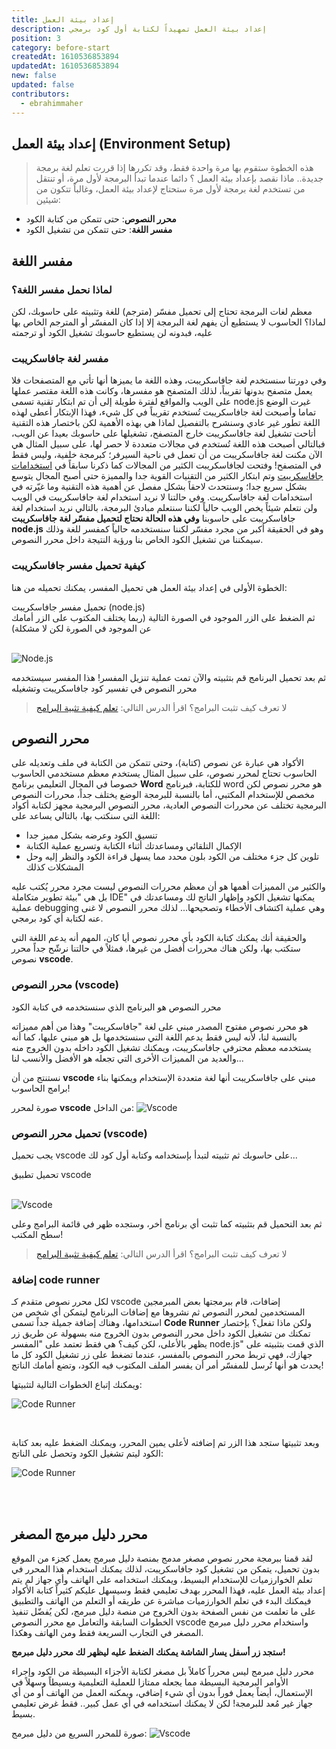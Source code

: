 ```yaml
---
title: إعداد بيئة العمل
description: إعداد بيئة العمل تمهيداً لكتابة أول كود برمجي
position: 3
category: before-start
createdAt: 1610536853894
updatedAt: 1610536853894
new: false
updated: false
contributors:
  - ebrahimmaher
---
```

## إعداد بيئة العمل (Environment Setup)
> هذه الخطوة ستقوم بها مرة واحدة فقط، وقد تكررها إذا قررت تعلم لغة برمجة جديدة..
ماذا نقصد بإعداد بيئة العمل ؟ دائما عندما تبدأ البرمجة ﻷول مرة، أو تنتقل من تستخدم لغة برمجة ﻷول مرة ستحتاج لإعداد بيئة العمل، وغالباً تتكون من شيئين:
- **محرر النصوص**: حتى تتمكن من كتابة الكود
- **مفسر اللغة**: حتى تتمكن من تشغيل الكود

## مفسر اللغة

### لماذا نحمل مفسر اللغة؟
معظم لغات البرمجة تحتاج إلى تحميل مفسّر (مترجم) للغة وتثبيته على حاسوبك، لكن لماذا؟
الحاسوب لا يستطيع أن يفهم لغة البرمجة إلا إذا كان المفسّر أو المترجم الخاص بها عليه، فبدونه لن يستطيع حاسوبك تشغيل الكود أو ترجمته


### مفسر لغة جافاسكريبت
وفي دورتنا سنستخدم لغة جافاسكريبت، وهذه اللغة ما يميزها أنها تأتي مع المتصفحات فلا يعمل متصفح بدونها تقريباً، لذلك المتصفح هو مفسرها، وكانت هذه اللغة مقتصر عملها على الويب والمواقع لفترة طويلة إلى أن تم ابتكار تقنية تسمى node.js غيرت الوضع تماما وأصبحت لغة جافاسكريبت تُستخدم تقريباً في كل شيء، فهذا اﻹبتكار أعطى لهذه اللغة تطور غير عادي وسنشرح بالتفصيل لماذا هي بهذه اﻷهمية لكن باختصار هذه التقنية أتاحت تشغيل لغة جافاسكريبت خارج المتصفح، تشغيلها على حاسوبك بعيدا عن الويب، فبالتالي أصبحت هذه اللغة تُستخدم في مجالات متعددة لا حصر لها، على سبيل المثال هي اﻵن مكنت لغة جافاسكريبت من أن تعمل في ناحية السيرفر؛ كبرمجة خلفية، وليس فقط في المتصفح! وفتحت لجافاسكريبت الكثير من المجالات كما ذكرنا سابقاً في [استخدامات جافاسكريبت](/tutorials/algorithms/before-start/why-javascript) وتم ابتكار الكثير من التقنيات القوية جدا والمميزة حتى أصبح المجال يتوسع بشكل سريع جدا؛ وسنتحدث لاحقاً بشكل مفصل عن أهمية هذه التقنية وما غيّرته في استخدامات لغة جافاسكريبت.
وفي حالتنا لا نريد استخدام لغة جافاسكريبت في الويب ولن نتعلم شيئاً يخص الويب حالياً لكننا سنتعلم مبادئ البرمجة، بالتالي نريد استخدام لغة جافاسكريبت على حاسوبنا **وفي هذه الحالة نحتاج لتحميل مفسّر لغة جافاسكريبت node.js** وهو في الحقيقة أكبر من مجرد مفسّر لكننا سنستخدمه حالياً كمفسر للغة وذلك سيمكننا من تشغيل الكود الخاص بنا ورؤية النتيجة داخل محرر النصوص.

### كيفية تحميل مفسر جافاسكريبت
الخطوة اﻷولى في إعداد بيئة العمل هي تحميل المفسر، يمكنك تحميله من هنا:

<md-button href="https://nodejs.org/en/">
تحميل مفسر جافاسكريبت (node.js)
</md-button>

<br>
ثم الضغط على الزر الموجود في الصورة التالية (ربما يختلف المكتوب على الزر أمامك عن الموجود في الصورة لكن لا مشكلة)
<br>
<br>

![Node.js](/tutorials/algorithms/nodejs-install.png)

ثم بعد تحميل البرنامج قم بتثبيته واﻵن تمت عملية تنزيل المفسر! هذا المفسر سيستخدمه محرر النصوص في تفسير كود جافاسكريبت وتشغيله

> لا تعرف كيف تثبت البرامج؟ اقرأ الدرس التالي: [تعلم كيفية تثبية البرامج](/tutorials/computer/essentials/installing-programs)


## محرر النصوص
اﻷكواد هي عبارة عن نصوص (كتابة)، وحتى تتمكن من الكتابة في ملف وتعديله على الحاسوب تحتاج لمحرر نصوص، على سبيل المثال يستخدم معظم مستخدمي الحاسوب خصوصا في المجال التعليمي برنامج **Word** للكتابة، فبرنامج word هو محرر نصوص لكن مخصص للإستخدام المكتبي، أما بالنسبة للبرمجة الوضع يختلف جداً، محررات النصوص البرمجية تختلف عن محررات النصوص العادية، محرر النصوص البرمجية مجهز لكتابة أكواد اللغة التي سنكتب بها، بالتالي يساعد على:

- تنسيق الكود وعرضه بشكل مميز جدا
- اﻹكمال التلقائي ومساعدتك أثناء الكتابة وتسريع عملية الكتابة
- تلوين كل جزء مختلف من الكود بلون محدد مما يسهل قراءة الكود والنظر إليه وحل المشكلات كذلك

والكثير من المميزات أهمها هو أن معظم محررات النصوص ليست مجرد محرر يُكتب عليه بل هي "بيئة تطوير متكاملة IDE" يمكنها تشغيل الكود وإظهار الناتج لك ومساعدتك في عملية debugging وهي عملية اكتشاف اﻷخطاء وتصحيحها... لذلك محرر النصوص لا غنى عنه لكتابة أي كود برمجي.

والحقيقة أنك يمكنك كتابة الكود بأي محرر نصوص أيا كان، المهم أنه يدعم اللغة التي ستكتب بها، ولكن هناك محررات أفضل من غيرها، فمثلاً في حالتنا نرشّح جداً محرر نصوص **vscode**.

### محرر النصوص (vscode)

<base-alert type="info">
محرر النصوص هو البرنامج الذي سنستخدمه في كتابة الكود
</base-alert>

هو محرر نصوص مفتوح المصدر مبني على لغة "جافاسكريبت" وهذا من أهم مميزاته بالنسبة لنا، لأنه ليس فقط يدعم اللغة التي سنستخدمها بل هو مبني عليها، كما أنه يستخدمه معظم محترفي جافاسكريبت، ويمكنك تشغيل الكود داخله بدون الخروج منه والعديد من المميزات اﻷخرى التي تجعله هو اﻷفضل واﻷنسب لنا...


<base-alert type="star">

نستنتج من أن **vscode** مبني على جافاسكريبت أنها لغة متعددة اﻹستخدام ويمكنها بناء برامج الحاسوب!

</base-alert>


صورة لمحرر **vscode** من الداخل:
![Vscode](/tutorials/algorithms/vscode.png)

### تحميل محرر النصوص (vscode)
يجب تحميل vscode على حاسوبك ثم تثبيته لتبدأ بإستخدامه وكتابة أول كود لك... 

<md-button href="https://code.visualstudio.com/download">
تحميل تطبيق vscode
</md-button>

<br>
<br>

![Vscode](/tutorials/algorithms/vscode-install.png)

ثم بعد التحميل قم بتثبيته كما تثبت أي برنامج أخر، وستجده ظهر في قائمة البرامج وعلى سطح المكتب!

> لا تعرف كيف تثبت البرامج؟ اقرأ الدرس التالي: [تعلم كيفية تثبية البرامج](/tutorials/computer/essentials/installing-programs)

### إضافة code runner
لكل محرر نصوص متقدم كـ vscode إضافات، قام ببرمجتها بعض المبرمجين المستخدمين لمحرر النصوص ثم نشروها مع إضافات البرنامج ليتمكن أي شخص من استخدامها، وهناك إضافة جميلة جداً تسمى **Code Runner** ولكن ماذا تفعل؟ بإختصار تمكنك من تشغيل الكود داخل محرر النصوص بدون الخروج منه بسهولة عن طريق زر يظهر باﻷعلى، لكن كيف؟ هي فقط تعتمد على "المفسر node.js" الذي قمت بتثبيته على جهازك، فهي تربط محرر النصوص بالمفسر، عندما تضغط على زر تشغيل الكود كل ما يحدث هو أنها تُرسل للمفسّر أمر أن يفسر الملف المكتوب فيه الكود، وتضع أمامك الناتج!

ويمكنك إتباع الخطوات التالية لتثبيتها:
<br>

![Code Runner](/tutorials/algorithms/code-runner.png)

<br>

وبعد تثبيتها ستجد هذا الزر تم إضافته لأعلى يمين المحرر، ويمكنك الضغط عليه بعد كتابة الكود ليتم تشغيل الكود وتحصل على الناتج:
<br>

![Code Runner](/tutorials/algorithms/code-runner-2.png)


<br>
<br>

## محرر دليل مبرمج المصغر
لقد قمنا ببرمجة محرر نصوص مصغر مدمج بمنصة دليل مبرمج يعمل كجزء من الموقع بدون تحميل، يتمكن من تشغيل كود جافاسكريبت، لذلك يمكنك استخدام هذا المحرر في تعلم الخوارزميات للإستخدام البسيط، ويمكنك استخدامه على الهاتف وأي جهاز لم يتم إعداد بيئة العمل عليه، فهذا المحرر بهدف تعليمي فقط وسيسهل عليكم كثيراً كتابة اﻷكواد فيمكنك البدء في تعلم الخوارزميات مباشرة عن طريقه أو التعلم من الهاتف والتطبيق على ما تعلمت من نفس الصفحة بدون الخروج من منصة دليل مبرمج، لكن يُفضّل تنفيذ الخطوات السابقة والتعامل مع محرر النصوص vscode واستخدام محرر دليل مبرمج المصغر في التجارب السريعة فقط ومن الهاتف وهكذا.

<base-alert type="tip">

**ستجد زر أسفل يسار الشاشة يمكنك الضغط عليه ليظهر لك محرر دليل مبرمج!**

</base-alert>

<base-alert type="warning">

محرر دليل مبرمج ليس محرراً كاملاً بل مصغر لكتابة اﻷجزاء البسيطة من الكود وإجراء اﻷوامر البرمجية البسيطة مما يجعله ممتازا للعملية التعليمية وبسيطاً وسهلاً في اﻹستعمال، أيضاً يعمل فوراً بدون أي شيء إضافي، ويمكنه العمل من الهاتف أو من أي جهاز غير مُعد للبرمجة! لكن لا يمكنك استخدامه في أي عمل كبير.. فقط غرض تعليمي بسيط.

</base-alert>


صورة للمحرر السريع من دليل مبرمج:
![Vscode](/tutorials/algorithms/dalilmobarmg-editor.png)


